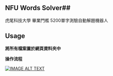 ## NFU Words Solver##

虎尾科技大學 畢業門檻 5200單字測驗自動解題機器人

## Usage ##

**將所有檔案置於網頁資料夾中**

**操作流程**

[![IMAGE ALT TEXT](http://img.youtube.com/vi/gZTsvT8sVmE/0.jpg)](https://www.youtube.com/watch?v=gZTsvT8sVmE "Video Title")


